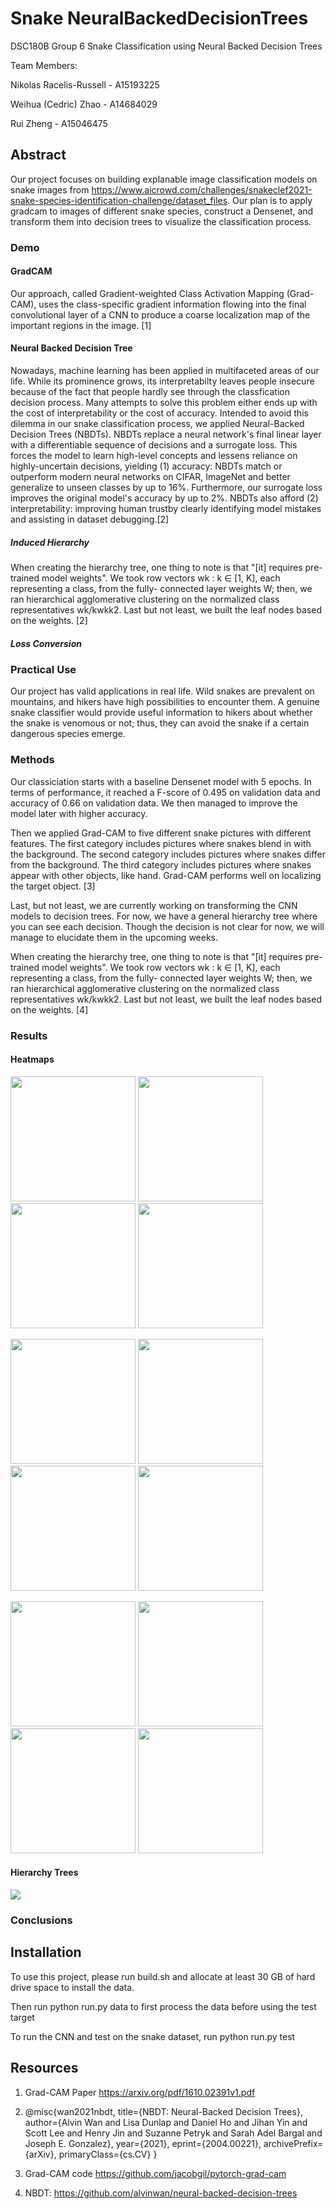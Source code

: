 # Snake NeuralBackedDecisionTrees
DSC180B Group 6 Snake Classification using Neural Backed Decision Trees

Team Members:

Nikolas Racelis-Russell - A15193225

Weihua (Cedric) Zhao - A14684029 

Rui Zheng - A15046475

## Abstract

Our project focuses on building explanable image classification models on snake images from https://www.aicrowd.com/challenges/snakeclef2021-snake-species-identification-challenge/dataset_files. Our plan is to apply gradcam to images of different snake species, construct a Densenet, and transform them into decision trees to visualize the classification process. 

### Demo

#### GradCAM

Our approach, called Gradient-weighted Class Activation Mapping (Grad-CAM), uses the class-specific gradient information flowing into the final convolutional layer of a CNN to produce a coarse localization map of the important regions in the image. [1]

#### Neural Backed Decision Tree

Nowadays, machine learning has been applied in multifaceted areas of our life. While its prominence grows, its interpretabilty leaves people insecure because of the fact that people hardly see through the classfication decision process. Many attempts to solve this problem either ends up with the cost of interpretability or the cost of accuracy. Intended to avoid this dilemma in our snake classification process, we applied Neural-Backed Decision Trees (NBDTs). NBDTs replace a neural network's final linear layer with a differentiable sequence of decisions and a surrogate loss. This forces the model to learn high-level concepts and lessens reliance on highly-uncertain decisions, yielding (1) accuracy: NBDTs match or outperform modern neural networks on CIFAR, ImageNet and better generalize to unseen classes by up to 16%. Furthermore, our surrogate loss improves the original model's accuracy by up to 2%. NBDTs also afford (2) interpretability: improving human trustby clearly identifying model mistakes and assisting in dataset debugging.[2] 

##### Induced Hierarchy

When creating the hierarchy tree, one thing to note is that "[it] requires pre-trained model weights". We took row vectors wk : k ∈ [1, K], each representing a class, from the fully- connected layer weights W; then, we ran hierarchical agglomerative clustering on the normalized class representatives wk/kwkk2. Last but not least, we built the leaf nodes based on the weights. [2]

##### Loss Conversion

### Practical Use

Our project has valid applications in real life. Wild snakes are prevalent on mountains, and hikers have high possibilities to encounter them. A genuine snake classifier would provide useful information to hikers about whether the snake is venomous or not; thus, they can avoid the snake if a certain dangerous species emerge.

### Methods
Our classiciation starts with a baseline Densenet model with 5 epochs. In terms of performance, it reached a F-score of 0.495 on validation data and accuracy of 0.66 on validation data. We then managed to improve the model later with higher accuracy.

Then we applied Grad-CAM to five different snake pictures with different features. The first category includes pictures where snakes blend in with the background. The second category includes pictures where snakes differ from the background. The third category includes pictures where snakes appear with other objects, like hand. Grad-CAM performs well on localizing the target object. [3]

Last, but not least, we are currently working on transforming the CNN models to decision trees. For now, we have a general hierarchy tree where you can see each decision. Though the decision is not clear for now, we will manage to elucidate them in the upcoming weeks.

When creating the hierarchy tree, one thing to note is that "[it] requires pre-trained model weights". We took row vectors wk : k ∈ [1, K], each representing a class, from the fully- connected layer weights W; then, we ran hierarchical agglomerative clustering on the normalized class representatives wk/kwkk2. Last but not least, we built the leaf nodes based on the weights. [4]
### Results

#### Heatmaps

<img src="https://github.com/nikolettuce/DSC180B_06_NeuralBackedDecisionTrees/blob/reputation/0a00cdd2b8.jpg" width="200"/> <img src="https://github.com/nikolettuce/DSC180B_06_NeuralBackedDecisionTrees/blob/reputation/cam%201.jpg" width="200"/> <img src="https://github.com/nikolettuce/DSC180B_06_NeuralBackedDecisionTrees/blob/reputation/cam_gb%201.jpg" width="200"> <img src="https://github.com/nikolettuce/DSC180B_06_NeuralBackedDecisionTrees/blob/reputation/gb%201.jpg" width="200"> 


<img src="https://github.com/nikolettuce/DSC180B_06_NeuralBackedDecisionTrees/blob/reputation/0a7eded849.jpg" width="200"/> <img src="https://github.com/nikolettuce/DSC180B_06_NeuralBackedDecisionTrees/blob/reputation/cam%204.jpg" width="200"/> <img src="https://github.com/nikolettuce/DSC180B_06_NeuralBackedDecisionTrees/blob/reputation/cam_gb%204.jpg" width="200"> <img src="https://github.com/nikolettuce/DSC180B_06_NeuralBackedDecisionTrees/blob/reputation/gb%204.jpg" width="200"> 

<img src="https://github.com/nikolettuce/DSC180B_06_NeuralBackedDecisionTrees/blob/reputation/0a54501d6d.jpg" width="200"/> <img src="https://github.com/nikolettuce/DSC180B_06_NeuralBackedDecisionTrees/blob/reputation/cam%207.jpg" width="200"/> <img src="https://github.com/nikolettuce/DSC180B_06_NeuralBackedDecisionTrees/blob/reputation/cam_gb%207.jpg" width="200"> <img src="https://github.com/nikolettuce/DSC180B_06_NeuralBackedDecisionTrees/blob/reputation/gb%207.jpg" width="200"> 

#### Hierarchy Trees

<img src="https://github.com/nikolettuce/DSC180B_06_NeuralBackedDecisionTrees/blob/reputation/Screen%20Shot%202021-02-07%20at%205.32.34%20PM.png">

### Conclusions

## Installation

To use this project, please run build.sh and allocate at least 30 GB of hard drive space to install the data.

Then run python run.py data to first process the data before using the test target

To run the CNN and test on the snake dataset, run python run.py test

## Resources

1. Grad-CAM Paper https://arxiv.org/pdf/1610.02391v1.pdf
2. @misc{wan2021nbdt, title={NBDT: Neural-Backed Decision Trees}, author={Alvin Wan and Lisa Dunlap and Daniel Ho and Jihan Yin and Scott Lee and Henry Jin and Suzanne Petryk and Sarah Adel Bargal and Joseph E. Gonzalez}, year={2021}, eprint={2004.00221}, archivePrefix= {arXiv}, primaryClass={cs.CV} }

3. Grad-CAM code  https://github.com/jacobgil/pytorch-grad-cam

4. NBDT: https://github.com/alvinwan/neural-backed-decision-trees



